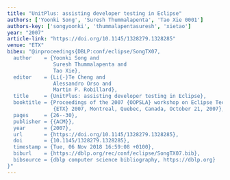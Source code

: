```yaml
---
title: "UnitPlus: assisting developer testing in Eclipse"
authors: ['Yoonki Song', 'Suresh Thummalapenta', 'Tao Xie 0001']
authors-key: ['songyoonki', 'thummalapentasuresh', 'xietao']
year: "2007"
article-link: "https://doi.org/10.1145/1328279.1328285"
venue: "ETX"
bibex: "@inproceedings{DBLP:conf/eclipse/SongTX07,
  author    = {Yoonki Song and
               Suresh Thummalapenta and
               Tao Xie},
  editor    = {Li{-}Te Cheng and
               Alessandro Orso and
               Martin P. Robillard},
  title     = {UnitPlus: assisting developer testing in Eclipse},
  booktitle = {Proceedings of the 2007 {OOPSLA} workshop on Eclipse Technology eXchange,
               {ETX} 2007, Montreal, Quebec, Canada, October 21, 2007},
  pages     = {26--30},
  publisher = {{ACM}},
  year      = {2007},
  url       = {https://doi.org/10.1145/1328279.1328285},
  doi       = {10.1145/1328279.1328285},
  timestamp = {Tue, 06 Nov 2018 16:59:08 +0100},
  biburl    = {https://dblp.org/rec/conf/eclipse/SongTX07.bib},
  bibsource = {dblp computer science bibliography, https://dblp.org}
}"
---
```

